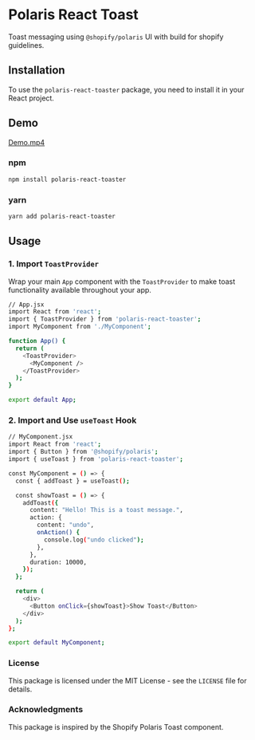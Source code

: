 # Polaris React Toast
Toast messaging using `@shopify/polaris` UI with build for shopify guidelines.

## Installation

To use the `polaris-react-toaster` package, you need to install it in your React project.

## Demo
[Demo.mp4](https://github.com/jnahian/polaris-react-toast/assets/11865446/73893410-acee-4b2d-a796-f18852d95358)


### npm
```bash
npm install polaris-react-toaster
```

### yarn
```bash
yarn add polaris-react-toaster
```

## Usage
### 1. Import `ToastProvider`
Wrap your main `App` component with the `ToastProvider` to make toast functionality available throughout your app.

```bash
// App.jsx
import React from 'react';
import { ToastProvider } from 'polaris-react-toaster';
import MyComponent from './MyComponent';

function App() {
  return (
    <ToastProvider>
      <MyComponent />
    </ToastProvider>
  );
}

export default App;

```

### 2. Import and Use `useToast` Hook
```bash
// MyComponent.jsx
import React from 'react';
import { Button } from '@shopify/polaris';
import { useToast } from 'polaris-react-toaster';

const MyComponent = () => {
  const { addToast } = useToast();

  const showToast = () => {
    addToast({
      content: "Hello! This is a toast message.",
      action: {
        content: "undo",
        onAction() {
          console.log("undo clicked");
        },
      },
      duration: 10000,
    });
  };

  return (
    <div>
      <Button onClick={showToast}>Show Toast</Button>
    </div>
  );
};

export default MyComponent;
```

### License

This package is licensed under the MIT License - see the `LICENSE` file for details.

### Acknowledgments

This package is inspired by the Shopify Polaris Toast component.
